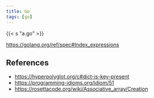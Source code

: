 ```yaml
---
title: Go
tags: [go]
---
```


{{< s "a.go" >}}

<https://golang.org/ref/spec#Index_expressions>

## References

- <https://hyperpolyglot.org/c#dict-is-key-present>
- <https://programming-idioms.org/idiom/51>
- <https://rosettacode.org/wiki/Associative_array/Creation>
